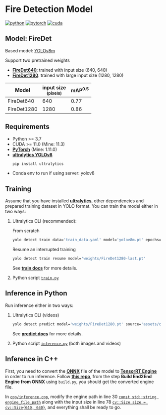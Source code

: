# Fire Detection Model
[![python](https://img.shields.io/badge/python-3.7~3.9-blue.svg)](https://www.python.org/)
[![pytorch](https://img.shields.io/badge/pytorch-1.10~2.0-orange)](https://pytorch.org/get-started/previous-versions/)
[![cuda](https://img.shields.io/badge/cuda-11.0~11.7-green)](https://developer.nvidia.com/cuda-downloads)

## Model: FireDet
Based model: [YOLOv8m](https://docs.ultralytics.com/models/yolov8/#supported-tasks)

Support two pretrained weights
* [**FireDet640**](): trained with input size (640, 640)
* [**FireDet1280**](): trained with large input size (1280, 1280)

| Model         | input size<br><sup>(pixels) | mAP<sup>0.5 |
| ------------- | --------------------------- | ----------- |
| FireDet640    | 640                         | 0.77        |
| FireDet1280   | 1280                        | 0.86        |

## Requirements
* Python >= 3.7
* CUDA >= 11.0 (Mine: 11.3)
* [**PyTorch**](https://pytorch.org/get-started/previous-versions/) (Mine: 1.11.0)
* [**ultralytics YOLOv8**](https://github.com/ultralytics/ultralytics/)
    ```bash
    pip install ultralytics
    ```
* Conda env to run if using server: yolov8

## Training

Assume that you have installed [**ultralytics**](https://github.com/ultralytics/ultralytics/), other dependencies and prepared training dataset in YOLO format. You can train the model either in two ways:
1. Ultralytics CLI (recommended):

    From scratch
    ```bash
    yolo detect train data='train_data.yaml' model='yolov8m.pt' epochs=100 imgsz=640 batch=32 device=0,1 workers=8
    ```

    Resume an interrupted training
    ```bash
    yolo detect train resume model='weights/FireDet1280-last.pt'
    ```
    See [**train docs**](https://docs.ultralytics.com/usage/cli/#train) for more details.

2. Python script [`train.py`](train.py)

## Inference in Python

Run inference either in two ways:
1. Ultralytics CLI (videos)

    ```bash
    yolo detect predict model='weights/FireDet1280.pt' source='assets/case2_house.mp4' show=True
    ```
    See [**predict docs**](https://docs.ultralytics.com/usage/cli/#predict) for more details.

2. Python script [`inference.py`](inference.py) (both images and videos)

## Inference in C++

First, you need to convert the [**ONNX**](onnx) file of the model to [**TensorRT Engine**](https://github.com/NVIDIA/TensorRT) in order to run inference. Follow [**this repo**](https://github.com/triple-Mu/YOLOv8-TensorRT/blob/main/README.md), from the step **Build End2End Engine from ONNX** using `build.py`, you should get the converted engine file.

In [`cpp/inference.cpp`](cpp/inference.cpp), modify the engine path in line 30 [`const std::string engine_file_path`](cpp/inference.cpp#L27) along with the input size in line 78 [`cv::Size size = cv::Size{640, 640}`](cpp/inference.cpp#L78), and everything shall be ready to go.



